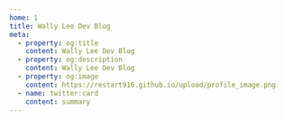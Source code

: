 ```yaml
---
home: 1
title: Wally Lee Dev Blog
meta:
  - property: og:title
    content: Wally Lee Dev Blog
  - property: og:description
    content: Wally Lee Dev Blog
  - property: og:image
    content: https://restart916.github.io/upload/profile_image.png
  - name: twitter:card
    content: summary
---
```

